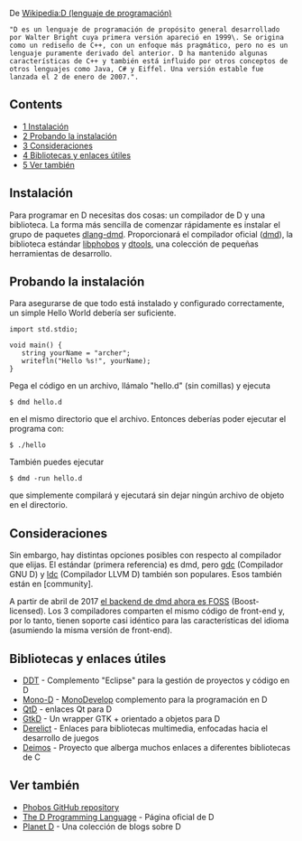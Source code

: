 De [Wikipedia:D (lenguaje de programación)](https://es.wikipedia.org/wiki/D_(lenguaje_de_programaci%C3%B3n))

	"D es un lenguaje de programación de propósito general desarrollado por Walter Bright cuya primera versión apareció en 1999\. Se origina como un rediseño de C++, con un enfoque más pragmático, pero no es un lenguaje puramente derivado del anterior. D ha mantenido algunas características de C++ y también está influido por otros conceptos de otros lenguajes como Java, C# y Eiffel. Una versión estable fue lanzada el 2 de enero de 2007.".

## Contents

*   [1 Instalación](#Instalaci.C3.B3n)
*   [2 Probando la instalación](#Probando_la_instalaci.C3.B3n)
*   [3 Consideraciones](#Consideraciones)
*   [4 Bibliotecas y enlaces útiles](#Bibliotecas_y_enlaces_.C3.BAtiles)
*   [5 Ver también](#Ver_tambi.C3.A9n)

## Instalación

Para programar en D necesitas dos cosas: un compilador de D y una biblioteca. La forma más sencilla de comenzar rápidamente es instalar el grupo de paquetes [dlang-dmd](https://www.archlinux.org/groups/x86_64/dlang-dmd/). Proporcionará el compilador oficial ([dmd](https://www.archlinux.org/packages/?name=dmd)), la biblioteca estándar [libphobos](https://www.archlinux.org/packages/?name=libphobos) y [dtools](https://www.archlinux.org/packages/?name=dtools), una colección de pequeñas herramientas de desarrollo.

## Probando la instalación

Para asegurarse de que todo está instalado y configurado correctamente, un simple Hello World debería ser suficiente.

```
import std.stdio;

void main() {
   string yourName = "archer";
   writefln("Hello %s!", yourName);
}

```

Pega el código en un archivo, llámalo "hello.d" (sin comillas) y ejecuta

```
$ dmd hello.d

```

en el mismo directorio que el archivo. Entonces deberías poder ejecutar el programa con:

```
$ ./hello

```

También puedes ejecutar

```
$ dmd -run hello.d

```

que simplemente compilará y ejecutará sin dejar ningún archivo de objeto en el directorio.

## Consideraciones

Sin embargo, hay distintas opciones posibles con respecto al compilador que elijas. El estándar (primera referencia) es dmd, pero [gdc](https://www.archlinux.org/packages/?name=gdc) (Compilador GNU D) y [ldc](https://www.archlinux.org/packages/?name=ldc) (Compilador LLVM D) también son populares. Esos también están en [community].

A partir de abril de 2017 [el backend de dmd ahora es FOSS](https://github.com/dlang/dmd/pull/6680) (Boost-licensed). Los 3 compiladores comparten el mismo código de front-end y, por lo tanto, tienen soporte casi idéntico para las características del idioma (asumiendo la misma versión de front-end).

## Bibliotecas y enlaces útiles

*   [DDT](https://code.google.com/p/ddt/) - Complemento "Eclipse" para la gestión de proyectos y código en D
*   [Mono-D](http://mono-d.alexanderbothe.com/) - [MonoDevelop](http://monodevelop.com/) complemento para la programación en D
*   [QtD](https://bitbucket.org/qtd/repo) - enlaces Qt para D
*   [GtkD](http://gtkd.org/) - Un wrapper GTK + orientado a objetos para D
*   [Derelict](https://github.com/aldacron/Derelict3) - Enlaces para bibliotecas multimedia, enfocadas hacia el desarrollo de juegos
*   [Deimos](https://github.com/D-Programming-Deimos) - Proyecto que alberga muchos enlaces a diferentes bibliotecas de C

## Ver también

*   [Phobos GitHub repository](https://github.com/D-Programming-Language/phobos/)
*   [The D Programming Language](http://dlang.org/) - Página oficial de D
*   [Planet D](http://planet.dsource.org/) - Una colección de blogs sobre D